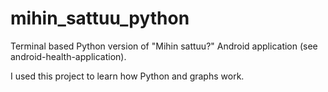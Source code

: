 # mihin_sattuu_python
Terminal based Python version of "Mihin sattuu?" Android application (see android-health-application).

I used this project to learn how Python and graphs work.
